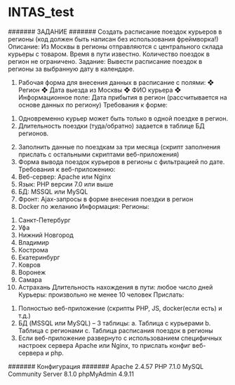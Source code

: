 # INTAS_test
#######
ЗАДАНИЕ
#######
Создать расписание поездок курьеров в регионы
(код должен быть написан без использования фреймворка!)
Описание:
Из Москвы в регионы отправляются с центрального склада курьеры с товаром. Время в пути известно. Количество поездок в регион не ограничено. 
Задание:
Вывести расписание поездок в регионы за выбранную дату в календаре.
1.	Рабочая форма для внесения данных в расписание с полями:
❖	Регион
❖	Дата выезда из Москвы
❖	ФИО курьера
❖	Информационное поле: Дата прибытия в регион (рассчитывается на основе данных по региону)
       Требования к форме:
1)	Одновременно курьер может быть только в одной поездке в регион.
2)	Длительность поездки (туда/обратно) задается в таблице БД регионов.
2.	Заполнить данные по поездкам за три месяца (скрипт заполнения  прислать с остальными скриптами веб-приложения)
3.	Форма вывода поездок курьеров в регионы с фильтрацией по дате.
Требования к веб-приложению:
1.	Веб-сервер: Apache или Nginx
2.	Язык: PHP версии 7.0 или выше
3.	БД: MSSQL или MySQL
4.	Фронт: Ajax-запросы в форме внесения поездки в регион
5.	Docker по желанию
Информация:
Регионы:
1)	Санкт-Петербург
2)	Уфа
3)	Нижний Новгород
4)	Владимир
5)	Кострома
6)	Екатеринбург
7)	Ковров
8)	Воронеж
9)	Самара
10)	Астрахань
Длительность нахождения в пути: любое число дней
Курьеры: произвольно не менее 10 человек
Прислать:
1.	Полностью веб-приложение (скрипты PHP, JS, docker(если есть) и т.д.)
2.	БД (MSSQL или MySQL) – 3 таблицы:
a.	Таблица с курьерами
b.	Таблица с регионами
c.	Таблица расписания поездок в регионы
3.	Если веб-приложение развернуто с использованием специфичных настроек сервера Apache или Nginx, то прислать конфиг веб-сервера и php.

#######
Конфигурация
#######
Apache 2.4.57
PHP 7.1.0
MySQL Community Server 8.1.0
phpMyAdmin 4.9.11
